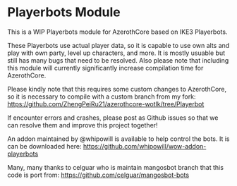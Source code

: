 # Playerbots Module

This is a WIP Playerbots module for AzerothCore based on IKE3 Playerbots.

These Playerbots use actual player data, so it is capable to use own alts and play with own party, level up characters, and more. It is mostly usuable but still has many bugs that need to be resolved. Also please note that including this module will currently significantly increase compilation time for AzerothCore.

Please kindly note that this requires some custom changes to AzerothCore, so it is necessary to compile with a custom branch from my fork:
https://github.com/ZhengPeiRu21/azerothcore-wotlk/tree/Playerbot

If encounter errors and crashes, please post as Github issues so that we can resolve them and improve this project together!

An addon maintained by @whipowill is available to help control the bots. It is can be downloaded here: https://github.com/whipowill/wow-addon-playerbots

Many, many thanks to celguar who is maintain mangosbot branch that this code is port from: https://github.com/celguar/mangosbot-bots
